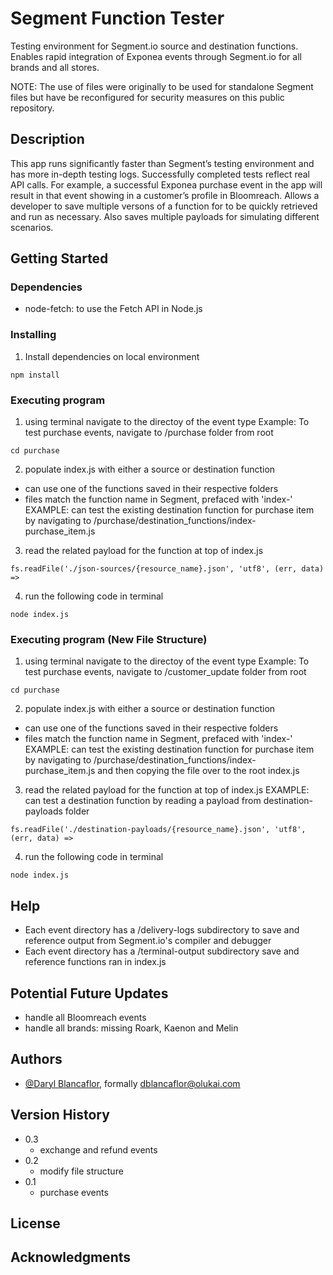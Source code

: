 # Segment Function Tester

Testing environment for Segment.io source and destination functions. Enables rapid integration of Exponea events through Segment.io for all brands and all stores.

NOTE:
The use of files were originally to be used for standalone Segment files but have be reconfigured for security measures on this public repository.

## Description

This app runs significantly faster than Segment’s testing environment and has more in-depth testing logs. Successfully completed tests reflect real API calls. For example, a successful Exponea purchase event in the app will result in that event showing in a customer’s profile in Bloomreach. Allows a developer to save multiple versons of a function for to be quickly retrieved and run as necessary. Also saves multiple payloads for simulating different scenarios.

## Getting Started

### Dependencies

* node-fetch: to use the Fetch API in Node.js

### Installing

1. Install dependencies on local environment
```
npm install
```

### Executing program

1. using terminal navigate to the directoy of the event type
Example:
To test purchase events, navigate to /purchase folder from root
```
cd purchase
```
2. populate index.js with either a source or destination function
* can use one of the functions saved in their respective folders
* files match the function name in Segment, prefaced with 'index-'
EXAMPLE:
can test the existing destination function for purchase item by navigating to
/purchase/destination_functions/index-purchase_item.js
3. read the related payload for the function at top of index.js
```
fs.readFile('./json-sources/{resource_name}.json', 'utf8', (err, data) => 
```
4. run the following code in terminal
```
node index.js
```

### Executing program (New File Structure)

1. using terminal navigate to the directoy of the event type
Example:
To test purchase events, navigate to /customer_update folder from root
```
cd purchase
```
2. populate index.js with either a source or destination function
* can use one of the functions saved in their respective folders
* files match the function name in Segment, prefaced with 'index-'
EXAMPLE:
can test the existing destination function for purchase item by navigating to
/purchase/destination_functions/index-purchase_item.js and then copying the file over to the root index.js
3. read the related payload for the function at top of index.js
EXAMPLE:
can test a destination function by reading a payload from destination-payloads folder
```
fs.readFile('./destination-payloads/{resource_name}.json', 'utf8', (err, data) => 
```
4. run the following code in terminal
```
node index.js
```


## Help

* Each event directory has a /delivery-logs subdirectory to save and reference output from Segment.io's compiler and debugger
* Each event directory has a /terminal-output subdirectory save and reference functions ran in index.js


## Potential Future Updates
* handle all Bloomreach events
* handle all brands: missing Roark, Kaenon and Melin

## Authors

* [@Daryl Blancaflor](dblancaflor@arch-cos.com), formally dblancaflor@olukai.com

## Version History

* 0.3
    * exchange and refund events
* 0.2
    * modify file structure
* 0.1
    * purchase events

## License


## Acknowledgments
